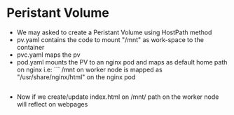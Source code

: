 # Peristant Volume

* We may asked to create a Peristant Volume using HostPath method
* pv.yaml contains the code to mount "/mnt" as work-space to the container
* pvc.yaml maps the pv 
* pod.yaml mounts the PV to an nginx pod and maps as default home path on nginx
i.e: ```
	/mnt on worker node is mapped as "/usr/share/nginx/html" on the nginx pod
     ```
* Now if we create/update index.html on /mnt/ path on the worker node will reflect on webpages
